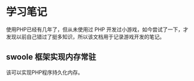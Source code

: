 # 学习笔记 #
使用PHP已经有几年了，但从未使用过 PHP 开发过小游戏，如今尝试了一下，才发现以前自己错过了挺多知识，所以该文档用于记录游戏开发的笔记。

## swoole 框架实现内存常驻 ##
该可以实现PHP程序持久化内存。

